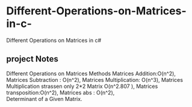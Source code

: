 # Different-Operations-on-Matrices-in-c-
Different Operations on Matrices in c#
## project Notes
Different Operations on Matrices
Methods
Matrices Addition:O(n^2),
Matrices Subtraction : O(n^2),
Matrices Multiplication: O(n^3),
Matrices Multiplication strassen
only 2*2 Matrix  O(n^2.807 ),
Matrices transposition:O(n^2),
Matrices abs : O(n^2),                                                                                                                                                                                                                                                                                
Determinant of a Given Matrix.
